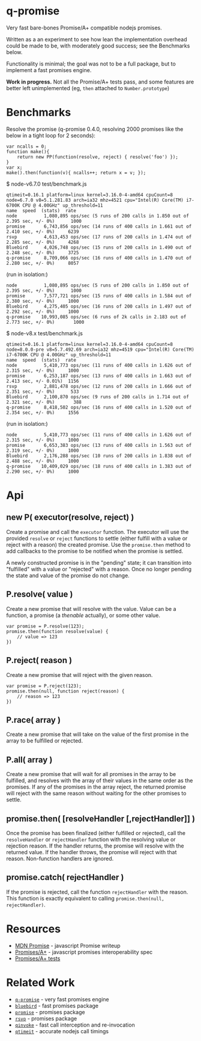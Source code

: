 q-promise
=========

Very fast bare-bones Promise/A+ compatible nodejs promises.

Written as a an experiment to see how lean the implementation overhead could be
made to be, with moderately good success; see the Benchmarks below.

Functionality is minimal; the goal was not to be a full package, but
to implement a fast promises engine.

**Work in progress.** Not all the Promise/A+ tests pass, and some features are
better left unimplemented (eg, `then` attached to `Number.prototype`)


Benchmarks
==========

Resolve the promise (q-promise 0.4.0, resolving 2000 promises like the below in a
tight loop for 2 seconds):

    var ncalls = 0;
    function make(){
        return new PP(function(resolve, reject) { resolve('foo') });
    }
    var x;
    make().then(function(v){ ncalls++; return x = v; });

$ node-v6.7.0 test/benchmark.js

    qtimeit=0.16.1 platform=linux kernel=3.16.0-4-amd64 cpuCount=8
    node=6.7.0 v8=5.1.281.83 arch=ia32 mhz=4521 cpu="Intel(R) Core(TM) i7-6700K CPU @ 4.00GHz" up_threshold=11
    name  speed  (stats)  rate
    node          1,080,895 ops/sec (5 runs of 200 calls in 1.850 out of 2.395 sec, +/- 0%)      1000
    promise       6,743,856 ops/sec (14 runs of 400 calls in 1.661 out of 2.410 sec, +/- 0%)     6239
    rsvp          4,613,453 ops/sec (17 runs of 200 calls in 1.474 out of 2.285 sec, +/- 0%)     4268
    Bluebird      4,026,748 ops/sec (15 runs of 200 calls in 1.490 out of 2.248 sec, +/- 0%)     3725
    q-promise     8,709,066 ops/sec (16 runs of 400 calls in 1.470 out of 2.280 sec, +/- 0%)     8057

(run in isolation:)

    node          1,080,895 ops/sec (5 runs of 200 calls in 1.850 out of 2.395 sec, +/- 0%)      1000
    promise       7,577,721 ops/sec (15 runs of 400 calls in 1.584 out of 2.380 sec, +/- 0%)     1000
    Bluebird      4,275,405 ops/sec (16 runs of 200 calls in 1.497 out of 2.292 sec, +/- 0%)     1000
    q-promise    10,993,085 ops/sec (6 runs of 2k calls in 2.183 out of 2.773 sec, +/- 0%)       1000

$ node-v8.x test/benchmark.js

    qtimeit=0.16.1 platform=linux kernel=3.16.0-4-amd64 cpuCount=8
    node=8.0.0-pre v8=5.7.492.69 arch=ia32 mhz=4519 cpu="Intel(R) Core(TM) i7-6700K CPU @ 4.00GHz" up_threshold=11
    name  speed  (stats)  rate
    node          5,410,773 ops/sec (11 runs of 400 calls in 1.626 out of 2.315 sec, +/- 0%)     1000
    promise       6,253,187 ops/sec (13 runs of 400 calls in 1.663 out of 2.413 sec, +/- 0.01%)  1156
    rsvp          2,881,478 ops/sec (12 runs of 200 calls in 1.666 out of 2.351 sec, +/- 0%)      533
    Bluebird      2,100,870 ops/sec (9 runs of 200 calls in 1.714 out of 2.321 sec, +/- 0%)       388
    q-promise     8,418,502 ops/sec (16 runs of 400 calls in 1.520 out of 2.354 sec, +/- 0%)     1556

(run in isolation:)

    node          5,410,773 ops/sec (11 runs of 400 calls in 1.626 out of 2.315 sec, +/- 0%)     1000
    promise       6,653,383 ops/sec (13 runs of 400 calls in 1.563 out of 2.319 sec, +/- 0%)     1000
    Bluebird      2,176,288 ops/sec (10 runs of 200 calls in 1.838 out of 2.488 sec, +/- 0%)     1000
    q-promise    10,409,029 ops/sec (18 runs of 400 calls in 1.383 out of 2.290 sec, +/- 0%)     1000


Api
===

## new P( executor(resolve, reject) )

Create a promise and call the `executor` function.  The executor will use the
provided `resolve` or `reject` functions to settle (either fulfill with a value or
reject with a reason) the created promise.  Use the `promise.then` method to add
callbacks to the promise to be notified when the promise is settled.

A newly constructed promise is in the "pending" state; it can transition into
"fulfilled" with a value or "rejected" with a reason.  Once no longer pending the
state and value of the promise do not change.

## P.resolve( value )

Create a new promise that will resolve with the value.
Value can be a function, a promise (a _thenable_ actually), or
some other value.

    var promise = P.resolve(123);
    promise.then(function resolve(value) {
        // value => 123
    })

## P.reject( reason )

Create a new promise that will reject with the given reason.

    var promise = P.reject(123);
    promise.then(null, function reject(reason) {
        // reason => 123
    })

## P.race( array )

Create a new promise that will take on the value of the first promise in the array
to be fulfilled or rejected.

## P.all( array )

Create a new promise that will wait for all promises in the array to be fulfilled,
and resolves with the array of their values in the same order as the promises.  If
any of the promises in the array reject, the returned promise will reject with the
same reason without waiting for the other promises to settle.

## promise.then( [resolveHandler [,rejectHandler]] )

Once the promise has been finalized (either fulfilled or rejected), call the
`resolveHandler` or `rejectHandler` function with the resolving value or rejection reason.
If the handler returns, the promise will resolve with the returned value.  If the
handler throws, the promise will reject with that reason.  Non-function handlers are
ignored.

## promise.catch( rejectHandler )

If the promise is rejected, call the function `rejectHandler` with the reason.
This function is exactly equivalent to calling `promise.then(null, rejectHandler)`.


Resources
=========

- [MDN Promise](https://developer.mozilla.org/en-US/docs/Web/JavaScript/Reference/Global_Objects/Promise) - javascript Promise writeup
- [Promises/A+](https://promisesaplus.com/) - javascript promises interoperability spec
- [Promises/A+ tests](https://github.com/promises-aplus/promises-tests)

Related Work
============

- [`q-promise`](https://github.com/andrasq/node-q-promise) - very fast promises engine
- [`bluebird`](https://npmjs.com/package/bluebird) - fast promises package
- [`promise`](https://npmjs.com/package/promise) - promises package
- [`rsvp`](https://npmjs.com/package/rsvp) - promises package
- [`qinvoke`](https://npmjs.com/package/qinvoke) - fast call interception and re-invocation
- [`qtimeit`](https://npmjs.com/package/qtimeit) - accurate nodejs call timings
